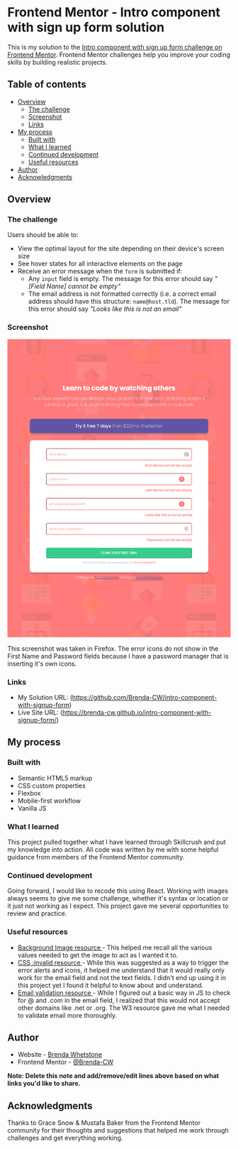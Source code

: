 # Frontend Mentor - Intro component with sign up form solution

This is my solution to the [Intro component with sign up form challenge on Frontend Mentor](https://www.frontendmentor.io/challenges/intro-component-with-signup-form-5cf91bd49edda32581d28fd1). Frontend Mentor challenges help you improve your coding skills by building realistic projects. 

## Table of contents

- [Overview](#overview)
  - [The challenge](#the-challenge)
  - [Screenshot](#screenshot)
  - [Links](#links)
- [My process](#my-process)
  - [Built with](#built-with)
  - [What I learned](#what-i-learned)
  - [Continued development](#continued-development)
  - [Useful resources](#useful-resources)
- [Author](#author)
- [Acknowledgments](#acknowledgments)

## Overview

### The challenge

Users should be able to:

- View the optimal layout for the site depending on their device's screen size
- See hover states for all interactive elements on the page
- Receive an error message when the `form` is submitted if:
  - Any `input` field is empty. The message for this error should say *"[Field Name] cannot be empty"*
  - The email address is not formatted correctly (i.e. a correct email address should have this structure: `name@host.tld`). The message for this error should say *"Looks like this is not an email"*

### Screenshot

![](./design/finished-screenshot.png)

This screenshot was taken in Firefox.  The error icons do not show in the First Name and Password fields because I have a password manager that is inserting it's own icons.

### Links

- My Solution URL: (https://github.com/Brenda-CW/intro-component-with-signup-form)
- Live Site URL: (https://brenda-cw.github.io/intro-component-with-signup-form/)

## My process

### Built with

- Semantic HTML5 markup
- CSS custom properties
- Flexbox
- Mobile-first workflow
- Vanilla JS

### What I learned

This project pulled together what I have learned through Skillcrush and put my knowledge into action.  All code was written by me with some helpful guidance from members of the Frontend Mentor community.  

### Continued development

Going forward, I would like to recode this using React. Working with images always seems to give me some challenge, whether it's syntax or location or it just not working as I expect.  This project gave me several opportunities to review and practice.  

### Useful resources

- [Background Image resource ](https://www.w3docs.com/snippets/css/how-to-add-background-image.html) - This helped me recall all the various values needed to get the image to act as I wanted it to. 
- [CSS :invalid resource ](https://www.w3schools.com/csSref/sel_invalid.asp) - While this was suggested as a way to trigger the error alerts and icons, it helped me understand that it would really only work for the email field and not the text fields. I didn't end up using it in this project yet I found it helpful to know about and understand.
- [Email validation resource ](https://www.w3resource.com/javascript/form/email-validation.php) - While I figured out a basic way in JS to check for @ and .com in the email field, I realized that this would not accept other domains like .net or .org.  The W3 resource gave me what I needed to validate email more thoroughly.

## Author

- Website - [Brenda Whetstone](https://devbybrenda.com)
- Frontend Mentor - [@Brenda-CW](https://www.frontendmentor.io/profile/Brenda-CW)

**Note: Delete this note and add/remove/edit lines above based on what links you'd like to share.**

## Acknowledgments

Thanks to Grace Snow & Mustafa Baker from the Frontend Mentor community for their thoughts and suggestions that helped me work through challenges and get everything working.

